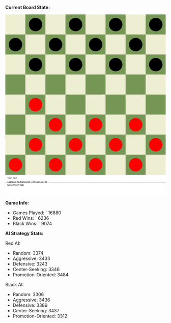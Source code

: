 
**Current Board State:**  
<!-- START_GIF -->
![Checkers Game](./checkers_game.gif)
<!-- END_GIF -->

**Game Info:**  
- Games Played: `<!-- GAMES_PLAYED --> 16880
- Red Wins: `<!-- RED_WINS --> 6236
- Black Wins: `<!-- BLACK_WINS --> 9074

<!-- AI_STATS -->
**AI Strategy Stats:**

Red AI:
- Random: 3374
- Aggressive: 3433
- Defensive: 3243
- Center-Seeking: 3346
- Promotion-Oriented: 3484

Black AI:
- Random: 3306
- Aggressive: 3436
- Defensive: 3389
- Center-Seeking: 3437
- Promotion-Oriented: 3312
